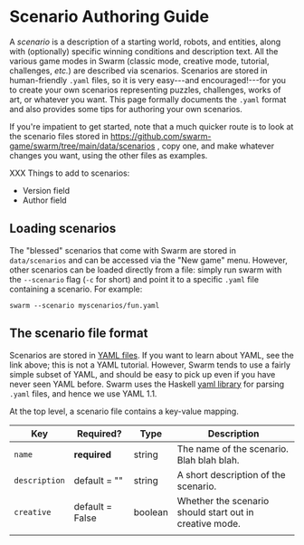 # Scenario Authoring Guide

A *scenario* is a description of a starting world, robots, and
entities, along with (optionally) specific winning conditions and
description text. All the various game modes in Swarm (classic mode,
creative mode, tutorial, challenges, *etc.*) are described via
scenarios. Scenarios are stored in human-friendly `.yaml` files, so it
is very easy---and encouraged!---for you to create your own scenarios
representing puzzles, challenges, works of art, or whatever you want.
This page formally documents the `.yaml` format and also provides some
tips for authoring your own scenarios.

If you're impatient to get started, note that a much quicker route is
to look at the scenario files stored in
https://github.com/swarm-game/swarm/tree/main/data/scenarios , copy
one, and make whatever changes you want, using the other files as
examples.

XXX Things to add to scenarios:
  - Version field
  - Author field

## Loading scenarios

The "blessed" scenarios that come with Swarm are stored in
`data/scenarios` and can be accessed via the "New game" menu.
However, other scenarios can be loaded directly from a file: simply
run swarm with the `--scenario` flag (`-c` for short) and point it to
a specific `.yaml` file containing a scenario.  For example:

```
swarm --scenario myscenarios/fun.yaml
```

## The scenario file format

Scenarios are stored in [YAML files](https://yaml.org/). If you want
to learn about YAML, see the link above; this is not a YAML tutorial.
However, Swarm tends to use a fairly simple subset of YAML, and should
be easy to pick up even if you have never seen YAML before.  Swarm
uses the Haskell [yaml
library](https://hackage.haskell.org/package/yaml) for parsing `.yaml`
files, and hence we use YAML 1.1.

At the top level, a scenario file contains a key-value mapping.

| Key           | Required?       | Type    | Description                                            |
|---------------|-----------------|---------|--------------------------------------------------------|
| `name`        | **required**    | string  | The name of the scenario.  Blah blah blah.             |
| `description` | default = ""    | string  | A short description of the scenario.                   |
| `creative`    | default = False | boolean | Whether the scenario should start out in creative mode. |
|               |                 |         |                                                        |
